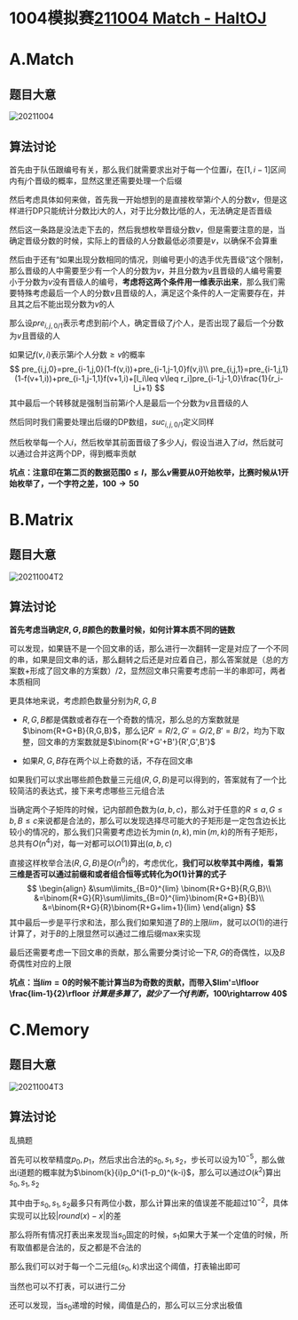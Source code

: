 # 1004模拟赛[211004 Match - HaltOJ](http://haltoj.top:8888/d/haoba/p/31)

# A.Match

## 题目大意

![20211004](D:\Blog\image\20211004.PNG)

## 算法讨论

首先由于队伍跟编号有关，那么我们就需要求出对于每一个位置$i$，在$[1,i-1]$区间内有$j$个晋级的概率，显然这里还需要处理一个后缀

然后考虑具体如何来做，首先我一开始想到的是直接枚举第$i$个人的分数$v$，但是这样进行DP只能统计分数比i大的人，对于比分数比$i$低的人，无法确定是否晋级

然后这一条路是没法走下去的，然后我想枚举晋级分数$v$，但是需要注意的是，当确定晋级分数的时候，实际上的晋级的人分数最低必须要是$v$，以确保不会算重

然后由于还有“如果出现分数相同的情况，则编号更小的选手优先晋级”这个限制，那么晋级的人中需要至少有一个人的分数为$v$，并且分数为$v$且晋级的人编号需要小于分数为$v$没有晋级人的编号，**考虑将这两个条件用一维表示出来**，那么我们需要特殊考虑最后一个人的分数$v$且晋级的人，满足这个条件的人一定需要存在，并且其之后不能出现分数为$v$的人

那么设$pre_{i,j,0/1}$表示考虑到前$i$个人，确定晋级了$j$个人，是否出现了最后一个分数为$v$且晋级的人

如果记$f(v,i)$表示第$i$个人分数$\geq v$的概率
$$
pre_{i,j,0}=pre_{i-1,j,0}(1-f(v,i))+pre_{i-1,j-1,0}f(v,i)\\
pre_{i,j,1}=pre_{i-1,j,1}(1-f(v+1,i))+pre_{i-1,j-1,1}f(v+1,i)+[l_i\leq v\leq r_i]pre_{i-1,j-1,0}\frac{1}{r_i-l_i+1}
$$
其中最后一个转移就是强制当前第$i$个人是最后一个分数为$v$且晋级的人

然后同时我们需要处理出后缀的DP数组，$suc_{i,j,0/1}$定义同样

然后枚举每一个人$i$，然后枚举其前面晋级了多少人$j$，假设当进入了$id$，然后就可以通过合并这两个DP，得到概率贡献

**坑点：注意印在第二页的数据范围$0\leq l$，那么$v$需要从$0$开始枚举，比赛时候从1开始枚举了，一个字符之差，$100\rightarrow  50$**

# B.Matrix

## 题目大意

![20211004T2](D:\Blog\image\20211004T2.PNG)

## 算法讨论

**首先考虑当确定$R,G,B$颜色的数量时候，如何计算本质不同的链数**

可以发现，如果链不是一个回文串的话，那么进行一次翻转一定是对应了一个不同的串，如果是回文串的话，那么翻转之后还是对应着自己，那么答案就是（总的方案数+形成了回文串的方案数）/2，显然回文串只需要考虑前一半的串即可，两者本质相同

更具体地来说，考虑颜色数量分别为$R,G,B$

- $R,G,B$都是偶数或者存在一个奇数的情况，那么总的方案数就是$\binom{R+G+B}{R,G,B}$，那么记$R'=R/2,G'=G/2,B'=B/2$，均为下取整，回文串的方案数就是$\binom{R'+G'+B'}{R',G',B'}$

- 如果$R,G,B$存在两个以上奇数的话，不存在回文串

如果我们可以求出哪些颜色数量三元组$(R,G,B)$是可以得到的，答案就有了一个比较简洁的表达式，接下来考虑哪些三元组合法

当确定两个子矩阵的时候，记内部颜色数为$(a,b,c)$，那么对于任意的$R\leq a,G\leq b,B\leq c$来说都是合法的，那么可以发现选择尽可能大的子矩形是一定包含边长比较小的情况的，那么我们只需要考虑边长为$\min(n,k),\min(m,k)$的所有子矩形，总共有$O(n^4)$对，每一对都可以$O(1)$算出$(a,b,c)$

直接这样枚举合法$(R,G,B)$是$O(n^6)$的，考虑优化，**我们可以枚举其中两维，看第三维是否可以通过前缀和或者组合恒等式转化为$O(1)$计算的式子**
$$
\begin{align}
&\sum\limits_{B=0}^{lim} \binom{R+G+B}{R,G,B}\\
&=\binom{R+G}{R}\sum\limits_{B=0}^{lim}\binom{R+G+B}{B}\\
&=\binom{R+G}{R}\binom{R+G+lim+1}{lim}
\end{align}
$$
其中最后一步是平行求和法，那么我们如果知道了$B$的上限$lim$，就可以$O(1)$的进行计算了，对于$B$的上限显然可以通过二维后缀max来实现

最后还需要考虑一下回文串的贡献，那么需要分类讨论一下$R,G$的奇偶性，以及$B$奇偶性对应的上限

**坑点：当$lim=0$的时候不能计算当$B$为奇数的贡献，而带入$lim'=\lfloor \frac{lim-1}{2}\rfloor $计算是多算了，就少了一个if判断，$100\rightarrow 40$**

# C.Memory

## 题目大意

![20211004T3](D:\Blog\image\20211004T3.PNG)

## 算法讨论

乱搞题

首先可以枚举精度$p_0,p_1$，然后求出合法的$s_0,s_1,s_2$，步长可以设为$10^{-5}$，那么做出i道题的概率就为$\binom{k}{i}p_0^i(1-p_0)^{k-i}$，那么可以通过$O(k^2)$算出$s_0,s_1,s_2$

其中由于$s_0,s_1,s_2$最多只有两位小数，那么计算出来的值误差不能超过$10^{-2}$，具体实现可以比较$|round(x)-x|$的差

那么将所有情况打表出来发现当$s_0$固定的时候，$s_1$如果大于某一个定值的时候，所有取值都是合法的，反之都是不合法的

那么我们可以对于每一个二元组$(s_0,k)$求出这个阈值，打表输出即可

当然也可以不打表，可以进行二分

还可以发现，当$s_0$递增的时候，阈值是凸的，那么可以三分求出极值